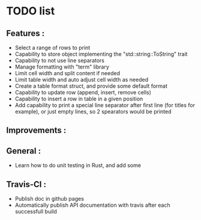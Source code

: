 # TODO list

## Features :
* Select a range of rows to print
* Capability to store object implementing the "std::string::ToString" trait
* Capability to not use line separators 
* Manage formatting with "term" library
* Limit cell width and split content if needed
* Limit table width and auto adjust cell width as needed
* Create a table format struct, and provide some default format
* Capability to update row (append, insert, remove cells)
* Capability to insert a row in table in a given position
* Add capability to print a special line separator after first line (for titles for example), or just empty lines, so 2 spearators would be printed

## Improvements :

## General :
* Learn how to do unit testing in Rust, and add some

## Travis-CI :
* Publish doc in github pages
* Automatically publish API documentation with travis after each successfull build
